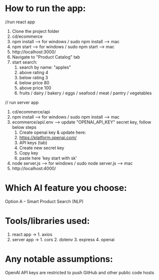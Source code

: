 How to run the app:
===================
//run react app
1. Clone the project folder
2. cd/ecommerce
2. npm install --> for windows / sudo npm install --> mac
3. npm start --> for windows / sudo npm start --> mac
4. http://localhost:3000/
5. Navigate to "Product Catalog" tab
6. start search:
   1. search by name: "apples"
   2. above rating 4
   3. below rating 3
   4. below price 80
   5. above price 100
   6. fruits / dairy / bakery / eggs / seafood / meat / pantry / vegetables
   


// run server app
1. cd/ecommerce/api
2. npm install --> for windows / sudo npm install --> mac
3. ecommerce/api/.env --> update "OPENAI_API_KEY" secret key, follow below steps
   1. Create openai key & update here:
   2. https://platform.openai.com/ 
   3. API keys (tab)
   4. Create new secret key
   5. Copy key
   6. paste here 'key start with sk'
3. node server.js --> for windows / sudo node server.js --> mac
4. http://localhost:4000/ 


Which AI feature you choose:
============================
Option A – Smart Product Search (NLP)



Tools/libraries used:
=====================
1. react app ->  1. axios
2. server app -> 1. cors
                 2. dotenv
                 3. express
                 4. openai


Any notable assumptions:
=======================
OpenAI API keys are restricted to push GitHub and other public code hosts


